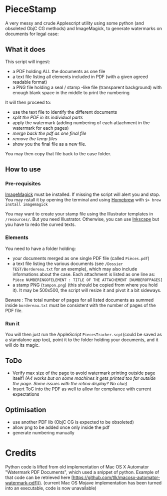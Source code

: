 # PieceStamp

A very messy and crude Applescript utility using some python (and obsoleted ObjC CG methods) and ImageMagick, to generate watermarks on documents for legal case:


What it does
-

This script will ingest:

- a PDF holding ALL the documents as one file
- a text file listing all elements included in PDF (with a given agreed readable format)
- a PNG file holding a seal / stamp -like file (transparent background) with enough blank space in the middle to print the numbering

It will then proceed to: 

- use the text file to identify the different documents
- *split the PDF in its individual parts*
- apply the watermark (adding numbering of each attachment in the watermark for each pages)
- *merge back the pdf as one final file*
- *remove the temp files*
- show you the final file as a new file.

You may then copy that file back to the case folder.

How to use
-
### Pre-requisites
[ImageMagick](https://imagemagick.org) must be installed. If missing the script will alert you and stop.
You may nstall it by opening the terminal and using [Homebrew](https://brew.sh) with `$> brew install imagemagick`

You may want to create your stamp file using the Illustrator templates in `/resources/`. But you need Illustrator. Otherwise, you can use [Inkscape](https://inkscape.org) but you have to redo the curved texts.

### Elements
You need to have a folder holding:

- your documents merged as one single PDF file (called `Pièces.pdf`)
- a text file listing the various documents (see `/Dossier TEST/Bordereau.txt` for an exemple), which may also include informations about the case. Each attachment is listed as one line as: `Pièce NUMBERINGOFELEMENT : TITLE OF THE ATTACHEMENT [NUMBEROFPAGES]`
- a stamp PNG (`tampon.png`) (this should be copied from where you hold it). It may be 500x500, the script will resize it and pivot it a bit sideways.

Beware : The total number of pages for all listed documents as summed inside `bordereau.txt` must be consistent with the number of pages of the PDF file.
### Run it
You will then just run the AppleScript `PiecesTracker.scpt`(could be saved as a standalone app too), point it to the folder holding your documents, and it will do its magic.

ToDo
-
- Verify max size of the page to avoid watermark printing outside page itself! *(A4 works but on some machines it gets printed too far outside the page. Some issues with the retina display? No clue)*
- Insert ToC into the PDF as well to allow for compliance with current expectations

Optimisation 
-
- use another PDF lib (ObjC CG is expected to be obsoleted)
- allow png to be added once only inside the pdf
- generate numbering manually

# Credits
Python code is lifted from old implementation of Mac OS X Automator "Watermark PDF Documents", which used a snippet of python. Example of that code can be retrieved here [https://github.com/tlk/macosx-automator-watermark-pdf](). (current Mac OS Mojave implementation has been turned into an executable, code is now unavailable)
